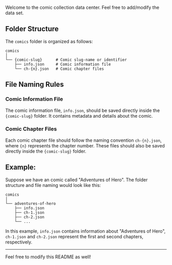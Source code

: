 Welcome to the comic collection data center. Feel free to add/modify the data set.

## Folder Structure

The `comics` folder is organized as follows:

```
comics
│
└── {comic-slug}      # Comic slug-name or identifier
    ├── info.json     # Comic information file
    └── ch-{n}.json   # Comic chapter files
```

## File Naming Rules

### Comic Information File

The comic information file, `info.json`, should be saved directly inside the `{comic-slug}` folder. It contains metadata and details about the comic.

### Comic Chapter Files

Each comic chapter file should follow the naming convention `ch-{n}.json`, where `{n}` represents the chapter number. These files should also be saved directly inside the `{comic-slug}` folder.

## Example:

Suppose we have an comic called "Adventures of Hero". The folder structure and file naming would look like this:

```
comics
│
└── adventures-of-hero
    ├── info.json
    ├── ch-1.json
    ├── ch-2.json
    └── ...
```

In this example, `info.json` contains information about "Adventures of Hero", `ch-1.json` and `ch-2.json` represent the first and second chapters, respectively.

---

Feel free to modify this README as well!
